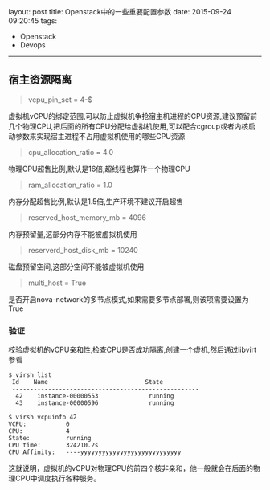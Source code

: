 layout: post
title: Openstack中的一些重要配置参数
date: 2015-09-24 09:20:45
tags:
 - Openstack
 - Devops
---

## 宿主资源隔离

> vcpu_pin_set = 4-$

虚拟机vCPU的绑定范围,可以防止虚拟机争抢宿主机进程的CPU资源,建议预留前几个物理CPU,把后面的所有CPU分配给虚拟机使用,可以配合cgroup或者内核启动参数来实现宿主进程不占用虚拟机使用的哪些CPU资源

> cpu_allocation_ratio = 4.0

物理CPU超售比例,默认是16倍,超线程也算作一个物理CPU

> ram_allocation_ratio = 1.0

内存分配超售比例,默认是1.5倍,生产环境不建议开启超售

> reserved_host_memory_mb = 4096

内存预留量,这部分内存不能被虚拟机使用

> reserverd_host_disk_mb = 10240

磁盘预留空间,这部分空间不能被虚拟机使用

> multi_host = True

是否开启nova-network的多节点模式,如果需要多节点部署,则该项需要设置为True

### 验证

校验虚拟机的vCPU亲和性,检查CPU是否成功隔离,创建一个虚机,然后通过libvirt参看

```
$ virsh list
 Id    Name                           State
 ----------------------------------------------------
  42    instance-00000553              running
  43    instance-00000596              running

$ virsh vcpuinfo 42
VCPU:           0
CPU:            4
State:          running
CPU time:       324210.2s
CPU Affinity:   ----yyyyyyyyyyyyyyyyyyyyyyyyyyyy
```

这就说明，虚拟机的vCPU对物理CPU的前四个核非亲和，他一般就会在后面的物理CPU中调度执行各种服务。
